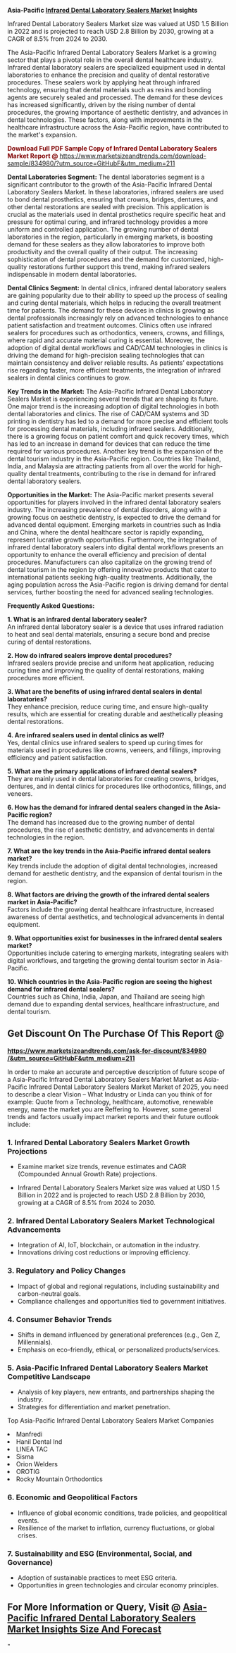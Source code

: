 <p><strong>Asia-Pacific&nbsp;<a href=""https://www.marketsizeandtrends.com/download-sample/834980/&amp;utm_source=GitHubF&amp;utm_medium=211"">Infrared Dental Laboratory Sealers Market</a> Insights</strong></p><p>Infrared Dental Laboratory Sealers Market size was valued at USD 1.5 Billion in 2022 and is projected to reach USD 2.8 Billion by 2030, growing at a CAGR of 8.5% from 2024 to 2030.</p><p><p>The Asia-Pacific Infrared Dental Laboratory Sealers Market is a growing sector that plays a pivotal role in the overall dental healthcare industry. Infrared dental laboratory sealers are specialized equipment used in dental laboratories to enhance the precision and quality of dental restorative procedures. These sealers work by applying heat through infrared technology, ensuring that dental materials such as resins and bonding agents are securely sealed and processed. The demand for these devices has increased significantly, driven by the rising number of dental procedures, the growing importance of aesthetic dentistry, and advances in dental technologies. These factors, along with improvements in the healthcare infrastructure across the Asia-Pacific region, have contributed to the market's expansion. <p><strong><span style="color: #800000;">Download Full PDF Sample Copy of Infrared Dental Laboratory Sealers Market Report @</span>&nbsp;</strong><a href="https://www.marketsizeandtrends.com/download-sample/834980/?utm_source=GitHubF&amp;utm_medium=211" target="_blank">https://www.marketsizeandtrends.com/download-sample/834980/?utm_source=GitHubF&amp;utm_medium=211</a></p></p><p><strong>Dental Laboratories Segment:</strong> The dental laboratories segment is a significant contributor to the growth of the Asia-Pacific Infrared Dental Laboratory Sealers Market. In these laboratories, infrared sealers are used to bond dental prosthetics, ensuring that crowns, bridges, dentures, and other dental restorations are sealed with precision. This application is crucial as the materials used in dental prosthetics require specific heat and pressure for optimal curing, and infrared technology provides a more uniform and controlled application. The growing number of dental laboratories in the region, particularly in emerging markets, is boosting demand for these sealers as they allow laboratories to improve both productivity and the overall quality of their output. The increasing sophistication of dental procedures and the demand for customized, high-quality restorations further support this trend, making infrared sealers indispensable in modern dental laboratories. <p><strong>Dental Clinics Segment:</strong> In dental clinics, infrared dental laboratory sealers are gaining popularity due to their ability to speed up the process of sealing and curing dental materials, which helps in reducing the overall treatment time for patients. The demand for these devices in clinics is growing as dental professionals increasingly rely on advanced technologies to enhance patient satisfaction and treatment outcomes. Clinics often use infrared sealers for procedures such as orthodontics, veneers, crowns, and fillings, where rapid and accurate material curing is essential. Moreover, the adoption of digital dental workflows and CAD/CAM technologies in clinics is driving the demand for high-precision sealing technologies that can maintain consistency and deliver reliable results. As patients’ expectations rise regarding faster, more efficient treatments, the integration of infrared sealers in dental clinics continues to grow. <p><strong>Key Trends in the Market:</strong> The Asia-Pacific Infrared Dental Laboratory Sealers Market is experiencing several trends that are shaping its future. One major trend is the increasing adoption of digital technologies in both dental laboratories and clinics. The rise of CAD/CAM systems and 3D printing in dentistry has led to a demand for more precise and efficient tools for processing dental materials, including infrared sealers. Additionally, there is a growing focus on patient comfort and quick recovery times, which has led to an increase in demand for devices that can reduce the time required for various procedures. Another key trend is the expansion of the dental tourism industry in the Asia-Pacific region. Countries like Thailand, India, and Malaysia are attracting patients from all over the world for high-quality dental treatments, contributing to the rise in demand for infrared dental laboratory sealers. <p><strong>Opportunities in the Market:</strong> The Asia-Pacific market presents several opportunities for players involved in the infrared dental laboratory sealers industry. The increasing prevalence of dental disorders, along with a growing focus on aesthetic dentistry, is expected to drive the demand for advanced dental equipment. Emerging markets in countries such as India and China, where the dental healthcare sector is rapidly expanding, represent lucrative growth opportunities. Furthermore, the integration of infrared dental laboratory sealers into digital dental workflows presents an opportunity to enhance the overall efficiency and precision of dental procedures. Manufacturers can also capitalize on the growing trend of dental tourism in the region by offering innovative products that cater to international patients seeking high-quality treatments. Additionally, the aging population across the Asia-Pacific region is driving demand for dental services, further boosting the need for advanced sealing technologies. <p><strong>Frequently Asked Questions:</strong></p><p><strong>1. What is an infrared dental laboratory sealer?</strong><br>An infrared dental laboratory sealer is a device that uses infrared radiation to heat and seal dental materials, ensuring a secure bond and precise curing of dental restorations.</p><p><strong>2. How do infrared sealers improve dental procedures?</strong><br>Infrared sealers provide precise and uniform heat application, reducing curing time and improving the quality of dental restorations, making procedures more efficient.</p><p><strong>3. What are the benefits of using infrared dental sealers in dental laboratories?</strong><br>They enhance precision, reduce curing time, and ensure high-quality results, which are essential for creating durable and aesthetically pleasing dental restorations.</p><p><strong>4. Are infrared sealers used in dental clinics as well?</strong><br>Yes, dental clinics use infrared sealers to speed up curing times for materials used in procedures like crowns, veneers, and fillings, improving efficiency and patient satisfaction.</p><p><strong>5. What are the primary applications of infrared dental sealers?</strong><br>They are mainly used in dental laboratories for creating crowns, bridges, dentures, and in dental clinics for procedures like orthodontics, fillings, and veneers.</p><p><strong>6. How has the demand for infrared dental sealers changed in the Asia-Pacific region?</strong><br>The demand has increased due to the growing number of dental procedures, the rise of aesthetic dentistry, and advancements in dental technologies in the region.</p><p><strong>7. What are the key trends in the Asia-Pacific infrared dental sealers market?</strong><br>Key trends include the adoption of digital dental technologies, increased demand for aesthetic dentistry, and the expansion of dental tourism in the region.</p><p><strong>8. What factors are driving the growth of the infrared dental sealers market in Asia-Pacific?</strong><br>Factors include the growing dental healthcare infrastructure, increased awareness of dental aesthetics, and technological advancements in dental equipment.</p><p><strong>9. What opportunities exist for businesses in the infrared dental sealers market?</strong><br>Opportunities include catering to emerging markets, integrating sealers with digital workflows, and targeting the growing dental tourism sector in Asia-Pacific.</p><p><strong>10. Which countries in the Asia-Pacific region are seeing the highest demand for infrared dental sealers?</strong><br>Countries such as China, India, Japan, and Thailand are seeing high demand due to expanding dental services, healthcare infrastructure, and dental tourism.</p></p><h2><strong>Get Discount On The Purchase Of This Report @&nbsp;</strong></h2><p><strong><a href=""https://www.marketsizeandtrends.com/ask-for-discount/834980/&amp;utm_source=GitHubF&amp;utm_medium=211"" target=""_blank"">https://www.marketsizeandtrends.com/ask-for-discount/834980<br />/&amp;utm_source=GitHubF&amp;utm_medium=211</a></strong></p><p>In order to make an accurate and perceptive description of future scope of a Asia-Pacific&nbsp;Infrared Dental Laboratory Sealers Market Market as Asia-Pacific&nbsp;Infrared Dental Laboratory Sealers Market Market of 2025, you need to describe a clear Vision &ndash; What Industry or Linda can you think of for example: Quote from a Technology, healthcare, automotive, renewable energy, name the market you are Reffering to. However, some general trends and factors usually impact market reports and their future outlook include:</p><h3>1.&nbsp;<strong>Infrared Dental Laboratory Sealers Market Growth Projections</strong></h3><ul><li>Examine market size trends, revenue estimates and CAGR (Compounded Annual Growth Rate) projections.</li><li><p>Infrared Dental Laboratory Sealers Market size was valued at USD 1.5 Billion in 2022 and is projected to reach USD 2.8 Billion by 2030, growing at a CAGR of 8.5% from 2024 to 2030.</p></li></ul><h3>2.&nbsp;<strong>Infrared Dental Laboratory Sealers Market Technological Advancements</strong></h3><ul><li>Integration of AI, IoT, blockchain, or automation in the industry.</li><li>Innovations driving cost reductions or improving efficiency.</li></ul><h3>3.&nbsp;<strong>Regulatory and Policy Changes</strong></h3><ul><li>Impact of global and regional regulations, including sustainability and carbon-neutral goals.</li><li>Compliance challenges and opportunities tied to government initiatives.</li></ul><h3>4.&nbsp;<strong>Consumer Behavior Trends</strong></h3><ul><li>Shifts in demand influenced by generational preferences (e.g., Gen Z, Millennials).</li><li>Emphasis on eco-friendly, ethical, or personalized products/services.</li></ul><h3>5.&nbsp;<strong>Asia-Pacific Infrared Dental Laboratory Sealers Market Competitive Landscape</strong></h3><ul><li>Analysis of key players, new entrants, and partnerships shaping the industry.</li><li>Strategies for differentiation and market penetration.</li></ul><p data-pm-slice=""1 1 []"">Top Asia-Pacific Infrared Dental Laboratory Sealers Market Companies</p><div data-test-id=""""><p><li>Manfredi</li><li> Hanil Dental Ind</li><li> LINEA TAC</li><li> Sisma</li><li> Orion Welders</li><li> OROTIG</li><li> Rocky Mountain Orthodontics</li></p></div><h3>6.&nbsp;<strong>Economic and Geopolitical Factors</strong></h3><ul><li>Influence of global economic conditions, trade policies, and geopolitical events.</li><li>Resilience of the market to inflation, currency fluctuations, or global crises.</li></ul><h3>7.&nbsp;<strong>Sustainability and ESG (Environmental, Social, and Governance)</strong></h3><ul><li>Adoption of sustainable practices to meet ESG criteria.</li><li>Opportunities in green technologies and circular economy principles.</li></ul><h2><strong>For More Information or Query, Visit @&nbsp;</strong><a href=""https://www.verifiedmarketreports.com/product/infrared-dental-laboratory-sealers-market/"" target=""_blank"">Asia-Pacific Infrared Dental Laboratory Sealers Market Insights Size And Forecast</a></h2>"
